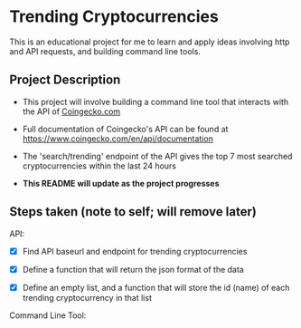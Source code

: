 # Trending Cryptocurrencies

This is an educational project for me to learn and apply ideas involving http and API requests, and building command line tools.

## Project Description

* This project will involve building a command line tool that interacts with the API of [Coingecko.com](https://www.coingecko.com/)  

* Full documentation of Coingecko's API can be found at https://www.coingecko.com/en/api/documentation

* The 'search/trending' endpoint of the API gives the top 7 most searched cryptocurrencies within the last 24 hours

* **This README will update as the project progresses** 

## Steps taken (note to self; will remove later)

API:
- [x] Find API baseurl and endpoint for trending cryptocurrencies
- [x] Define a function that will return the json format of the data
- [x] Define an empty list, and a function that will store the id (name) of each trending cryptocurrency in that list


Command Line Tool: